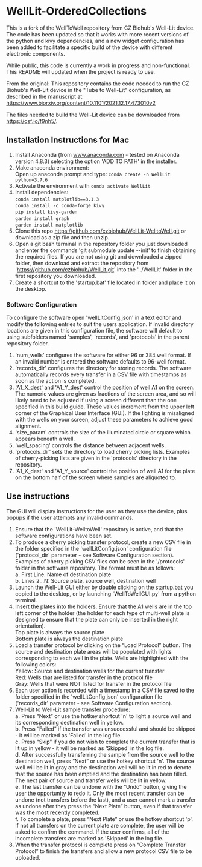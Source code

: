 # WellLit-OrderedCollections

This is a fork of the WellToWell repository from CZ Biohub's Well-Lit device. The code has been updated so that it works with more recent versions of the python and kivy dependencies, and a new widget configuration has been added to facilitate a specific build of the device with different electronic components.

While public, this code is currently a work in progress and non-functional. This README will updated when the project is ready to use.

From the original:
This repository contains the code needed to run the CZ Biohub's Well-Lit device in the "Tube to Well-Lit" configuration, as described in the manuscript at:
https://www.biorxiv.org/content/10.1101/2021.12.17.473010v2

The files needed to build the Well-Lit device can be downloaded from https://osf.io/f9nh5/.

## Installation Instructions for Mac

1. Install Anaconda (from www.anaconda.com - tested on Anaconda version 4.8.3) selecting the option 'ADD TO PATH' in the installer.
2. Make anaconda environment:<br/>
        Open up anaconda prompt and type: `conda create -n WellLit python=3.7.6`
3. Activate the environment with `conda activate WellLit`
4. Install dependencies:<br/>
        `conda install matplotlib==3.1.3`<br/>
        `conda install -c conda-forge kivy`<br/>
        `pip install kivy-garden`<br/>
        `garden install graph`<br/>
        `garden install matplotlib`<br/>
5. Clone this repo https://github.com/czbiohub/WellLit-WelltoWell.git or download as a zip file and then unzip.
6. Open a git bash terminal in the repository folder you just downloaded and enter the commands 'git submodule update --init' to finish obtaining the required files. If you are not using git and downloaded a zipped folder, then download and extract the repository from 'https://github.com/czbiohub/WellLit.git' into the '../WellLit' folder in the first repository you downloaded.
7. Create a shortcut to the 'startup.bat' file located in folder and place it on the desktop.


### Software Configuration

To configure the software open 'wellLitConfig.json' in a text editor and modify the following entries to suit the users application. If invalid directory locations are given in this configuration file, the software will default to using subfolders named 'samples', 'records', and 'protocols' in the parent repository folder.

1. 'num_wells' configures the software for either 96 or 384 well format. If an invalid number is entered the software defaults to 96-well format.
2. 'records_dir' configures the directory for storing records. The software automatically records every transfer in a CSV file with timestamps as soon as the action is completed.
3. 'A1_X_dest' and 'A1_Y_dest' control the position of well A1 on the screen. The numeric values are given as fractions of the screen area, and so will likely need to be adjusted if using a screen different than the one specified in this build guide. These values increment from the upper left corner of the Graphical User Interface (GUI). If the lighting is misaligned with the wells on your screen, adjust these parameters to achieve good alignment.
4. 'size_param' controls the size of the illuminated circle or square which appears beneath a well.
5. 'well_spacing' controls the distance between adjacent wells.
6. 'protocols_dir' sets the directory to load cherry picking lists. Examples of cherry-picking lists are given in the 'protocols' directory in the repository.
7. 'A1_X_dest' and 'A1_Y_source' control the position of well A1 for the plate on the bottom half of the screen where samples are aliquoted to.


## Use instructions

The GUI will display instructions for the user as they use the device, plus popups if the user attempts any invalid commands.

1. Ensure that the 'WellLit-WelltoWell' repository is active, and that the software configurations have been set.
2. To produce a cherry picking transfer protocol, create a new CSV file in the folder specified in the 'wellLitConfig.json' configuration file ('protocol_dir' parameter - see Software Configuration section). Examples of cherry picking CSV files can be seen in the '/protocols' folder in the software repository. The format must be as follows:<br/>
    a. First Line: Name of destination plate<br/>
    b. Lines 2...N: Source plate, source well, destination well
3. Launch the Well-Lit GUI either by double clicking on the startup.bat you copied to the desktop, or by launching 'WellToWellGUI.py' from a python terminal.
4. Insert the plates into the holders. Ensure that the A1 wells are in the top left corner of the holder (the holder for each type of multi-well plate is designed to ensure that the plate can only be inserted in the right orientation).<br/>
    Top plate is always the source plate<br/>
    Bottom plate is always the destination plate
5. Load a transfer protocol by clicking on the “Load Protocol” button. The source and destination plate areas will be populated with lights corresponding to each well in the plate. Wells are highlighted with the following colors:<br/>
    Yellow: Source and destination wells for the current transfer<br/>
    Red: Wells that are listed for transfer in the protocol file<br/>
    Gray: Wells that were NOT listed for transfer in the protocol file
6. Each user action is recorded with a timestamp in a CSV file saved to the folder specified in the 'wellLitConfig.json' configuration file ('records_dir' parameter - see Software Configuration section).
7. Well-Lit to Well-Lit sample transfer procedure:<br/>
    a. Press “Next”  or use the hotkey shortcut 'n' to light a source well and its corresponding destination well in yellow.<br/>
    b. Press “Failed” if the transfer was unsuccessful and should be skipped - it will be marked as 'Failed' in the log file.<br/>
    c. Press “Skip” if you do not wish to complete the current transfer that is lit up in yellow - it will be marked as 'Skipped' in the log file.<br/>
    d. After successfully transferring the sample from the source well to the destination well, press “Next” or use the hotkey shortcut 'n'. The source well will be lit in gray and the destination well will be lit in red to denote that the source has been emptied and the destination has been filled. The next pair of source and transfer wells will be lit in yellow.<br/>
    e. The last transfer can be undone with the “Undo” button, giving the user the opportunity to redo it. Only the most recent transfer can be undone (not transfers before the last), and a user cannot mark a transfer as undone after they press the “Next Plate” button, even if that transfer was the most recently completed.<br/>
    f. To complete a plate, press “Next Plate” or use the hotkey shortcut 'p'. If not all transfers on the current plate are complete, the user will be asked to confirm the command. If the user confirms, all of the incomplete transfers are marked as 'Skipped' in the log file.
8. When the transfer protocol is complete press on “Complete Transfer Protocol” to finish the transfers and allow a new protocol CSV file to be uploaded.
